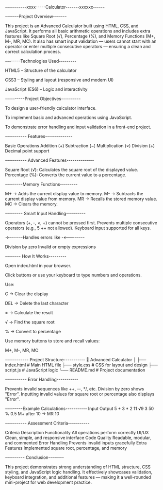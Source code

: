 -----------xxxx-----Calculator-------xxxxxx------

-------Project Overview-------

This project is an Advanced Calculator built using HTML, CSS, and JavaScript.
It performs all basic arithmetic operations and includes extra features like Square Root (√), Percentage (%), and Memory Functions (M+, M-, MR, MC).
It also has smart input validation — users cannot start with an operator or enter multiple consecutive operators — ensuring a clean and correct calculation process.

--------Technologies Used---------

HTML5 – Structure of the calculator

CSS3 – Styling and layout (responsive and modern UI)

JavaScript (ES6) – Logic and interactivity

----------Project Objectives----------

To design a user-friendly calculator interface.

To implement basic and advanced operations using JavaScript.

To demonstrate error handling and input validation in a front-end project.


----------- Features--------------

 Basic Operations
Addition (+)
Subtraction (−)
Multiplication (×)
Division (÷)
Decimal point support

----------- Advanced Features--------------

Square Root (√): Calculates the square root of the displayed value.
Percentage (%): Converts the current value to a percentage.

---------Memory Functions---------

M+ → Adds the current display value to memory.
M- → Subtracts the current display value from memory.
MR → Recalls the stored memory value.
MC → Clears the memory.

--------- Smart Input Handling----------

Operators (+, -, ×, ÷) cannot be pressed first.
Prevents multiple consecutive operators (e.g., 5 ++ not allowed).
Keyboard input supported for all keys.

->-------Handles errors like -<--------     

Division by zero
Invalid or empty expressions

-------- How It Works---------

Open index.html in your browser.

Click buttons or use your keyboard to type numbers and operations.

Use:

C → Clear the display

DEL → Delete the last character

= → Calculate the result

√ → Find the square root

% → Convert to percentage

Use memory buttons to store and recall values:

M+, M-, MR, MC

------------ Project Structure-----------
📁 Advanced Calculator
│
├── index.html       # Main HTML file
├── style.css        # CSS for layout and design
├── script.js        # JavaScript logic
└── README.md        # Project documentation

----------- Error Handling-----------

Prevents invalid sequences like ++, --, */, etc.
Division by zero shows "Error".
Inputting invalid values for square root or percentage also displays "Error".

---------Example Calculations-----------
Input	Output
5 + 3 * 2	11
√9	3
50 %	0.5
M+ after 10 → MR	10

----------- Assessment Criteria-----------

Criteria	Description
Functionality	All operations perform correctly
UI/UX	Clean, simple, and responsive interface
Code Quality	Readable, modular, and commented
Error Handling	Prevents invalid inputs gracefully
Extra Features	Implemented square root, percentage, and memory

---------- Conclusion--------

This project demonstrates strong understanding of HTML structure, CSS styling, and JavaScript logic handling.
It effectively showcases validation, keyboard integration, and additional features — making it a well-rounded mini-project for web development practice.
